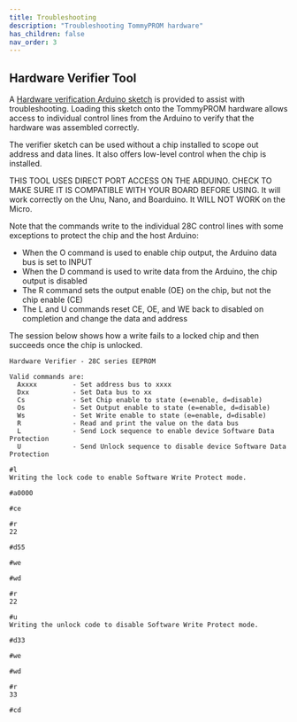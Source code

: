 ```yaml
---
title: Troubleshooting
description: "Troubleshooting TommyPROM hardware"
has_children: false
nav_order: 3
---
```


## Hardware Verifier Tool
A [Hardware verification Arduino sketch](https://github.com/TomNisbet/TommyPROM/tree/master/HardwareVerify)
is provided to assist with troubleshooting.  Loading this sketch onto the TommyPROM
hardware allows access to individual control lines from the Arduino to verify that the
hardware was assembled correctly.

The verifier sketch can be used without a chip installed to scope out address and data
lines.  It also offers low-level control when the chip is installed.  

THIS TOOL USES DIRECT PORT ACCESS ON THE ARDUINO.  CHECK TO MAKE SURE IT IS COMPATIBLE
WITH YOUR BOARD BEFORE USING.  It will work correctly on the Unu, Nano, and Boarduino.  It
WILL NOT WORK on the Micro.

Note that the commands write to the individual 28C control lines with some exceptions to
protect the chip and the host Arduino:

* When the O command is used to enable chip output, the Arduino data bus is set to INPUT
* When the D command is used to write data from the Arduino, the chip output is disabled
* The R command sets the output enable (OE) on the chip, but not the chip enable (CE)
* The L and U commands reset CE, OE, and WE back to disabled on completion and change the
data and address

The session below shows how a write fails to a locked chip and then succeeds once the chip
is unlocked.

```
Hardware Verifier - 28C series EEPROM

Valid commands are:
  Axxxx         - Set address bus to xxxx
  Dxx           - Set Data bus to xx
  Cs            - Set Chip enable to state (e=enable, d=disable)
  Os            - Set Output enable to state (e=enable, d=disable)
  Ws            - Set Write enable to state (e=enable, d=disable)
  R             - Read and print the value on the data bus
  L             - Send Lock sequence to enable device Software Data Protection
  U             - Send Unlock sequence to disable device Software Data Protection

#l
Writing the lock code to enable Software Write Protect mode.

#a0000

#ce

#r
22

#d55

#we

#wd

#r
22

#u
Writing the unlock code to disable Software Write Protect mode.

#d33

#we

#wd

#r
33

#cd

```
